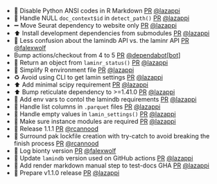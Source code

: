 - 🚸 Disable Python ANSI codes in R Markdown [PR](https://github.com/laminlabs/laminr/pull/217) [@lazappi](https://github.com/lazappi)
- 🐛 Handle NULL `doc_context$id` in `detect_path()` [PR](https://github.com/laminlabs/laminr/pull/220) [@lazappi](https://github.com/lazappi)
- ➖ Move Seurat dependency to website only [PR](https://github.com/laminlabs/laminr/pull/219) [@lazappi](https://github.com/lazappi)
- ⬆️ Install development dependencies from submodules [PR](https://github.com/laminlabs/laminr/pull/218) [@lazappi](https://github.com/lazappi)
- 🚸 Less confusion about the lamindb API vs. the laminr API [PR](https://github.com/laminlabs/laminr/pull/204) [@falexwolf](https://github.com/falexwolf)
- Bump actions/checkout from 4 to 5 [PR](https://github.com/laminlabs/laminr/pull/214) [@dependabot[bot]](https://github.com/apps/dependabot)
- 🚸 Return an object from `laminr_status()` [PR](https://github.com/laminlabs/laminr/pull/215) [@lazappi](https://github.com/lazappi)
- 🚸 Simplify R environment file [PR](https://github.com/laminlabs/laminr/pull/213) [@lazappi](https://github.com/lazappi)
- ♻️ Avoid using CLI to get lamin settings [PR](https://github.com/laminlabs/laminr/pull/210) [@lazappi](https://github.com/lazappi)
- ⬆️ Add minimal scipy requirement [PR](https://github.com/laminlabs/laminr/pull/209) [@lazappi](https://github.com/lazappi)
- ⬆️ Bump reticulate dependency to >=1.41.0 [PR](https://github.com/laminlabs/laminr/pull/208) [@lazappi](https://github.com/lazappi)
- 🚸 Add env vars to contol the lamindb requirements [PR](https://github.com/laminlabs/laminr/pull/194) [@lazappi](https://github.com/lazappi)
- 🐛 Handle list columns in `.parquet` files [PR](https://github.com/laminlabs/laminr/pull/203) [@lazappi](https://github.com/lazappi)
- 🐛 Handle empty values in `lamin_settings()` [PR](https://github.com/laminlabs/laminr/pull/202) [@lazappi](https://github.com/lazappi)
- 🚸 Make sure instance modules are required [PR](https://github.com/laminlabs/laminr/pull/201) [@lazappi](https://github.com/lazappi)
- :rocket: Release 1.1.1 [PR](https://github.com/laminlabs/laminr/pull/200) [@rcannood](https://github.com/rcannood)
- :bug: Surround pak lockfile creation with try-catch to avoid breaking the finish process [PR](https://github.com/laminlabs/laminr/pull/198) [@rcannood](https://github.com/rcannood)
- 👷 Log bionty version [PR](https://github.com/laminlabs/laminr/pull/196) [@falexwolf](https://github.com/falexwolf)
- 👷 Update `lamindb` version used on GitHub actions [PR](https://github.com/laminlabs/laminr/pull/186) [@lazappi](https://github.com/lazappi)
- 👷 Add render markdown manual step to test-docs GHA [PR](https://github.com/laminlabs/laminr/pull/181) [@lazappi](https://github.com/lazappi)
- 🔖 Prepare v1.1.0 release [PR](https://github.com/laminlabs/laminr/pull/193) [@lazappi](https://github.com/lazappi)
